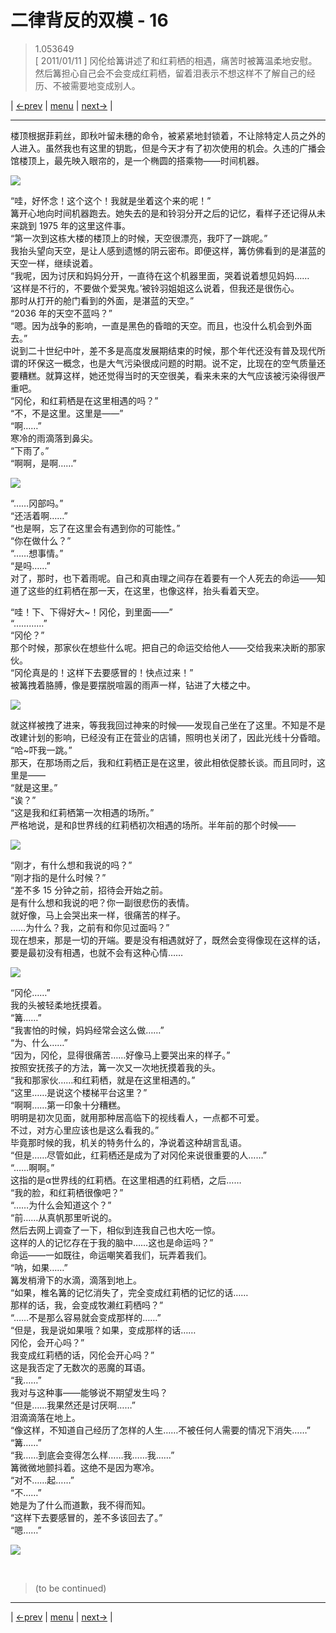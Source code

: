 # 二律背反的双模 - 16
> 1.053649  
> [ 2011/01/11 ] 冈伦给篝讲述了和红莉栖的相遇，痛苦时被篝温柔地安慰。然后篝担心自己会不会变成红莉栖，留着泪表示不想这样不了解自己的经历、不被需要地变成别人。  

| [←prev](./0108) | [menu](../) | [next→](./0110) |

---

楼顶根据菲莉丝，即秋叶留未穗的命令，被紧紧地封锁着，不让除特定人员之外的人进入。虽然我也有这里的钥匙，但是今天才有了初次使用的机会。久违的广播会馆楼顶上，最先映入眼帘的，是一个椭圆的搭乘物——时间机器。  

![](../img/0109-1.png)

“哇，好怀念！这个这个！我就是坐着这个来的呢！”  
篝开心地向时间机器跑去。她失去的是和铃羽分开之后的记忆，看样子还记得从未来跳到 1975 年的这里这件事。  
“第一次到这栋大楼的楼顶上的时候，天空很漂亮，我吓了一跳呢。”  
我抬头望向天空，是让人感到遗憾的阴云密布。即便这样，篝仿佛看到的是湛蓝的天空一样，继续说着。  
“我呢，因为讨厌和妈妈分开，一直待在这个机器里面，哭着说着想见妈妈……  
 ‘这样是不行的，不要做个爱哭鬼。’被铃羽姐姐这么说着，但我还是很伤心。  
 那时从打开的舱门看到的外面，是湛蓝的天空。”  
“2036 年的天空不蓝吗？”  
“嗯。因为战争的影响，一直是黑色的昏暗的天空。而且，也没什么机会到外面去。”  
说到二十世纪中叶，差不多是高度发展期结束的时候，那个年代还没有普及现代所谓的环保这一概念，也是大气污染很成问题的时期。说不定，比现在的空气质量还要糟糕。就算这样，她还觉得当时的天空很美，看来未来的大气应该被污染得很严重吧。  
“冈伦，和红莉栖是在这里相遇的吗？”  
“不，不是这里。这里是——”  
“啊……”  
寒冷的雨滴落到鼻尖。  
“下雨了。”  
“啊啊，是啊……”  

![](../img/0109-2.png)

“……冈部吗。”  
“还活着啊……”  
“也是啊，忘了在这里会有遇到你的可能性。”  
“你在做什么？”  
“……想事情。”  
“是吗……”  
对了，那时，也下着雨呢。自己和真由理之间存在着要有一个人死去的命运——知道了这些的红莉栖在那一天，在这里，也像这样，抬头看着天空。  

“哇！下、下得好大\~！冈伦，到里面——”  
“…………”  
“冈伦？”  
那个时候，那家伙在想些什么呢。把自己的命运交给他人——交给我来决断的那家伙。  
“冈伦真是的！这样下去要感冒的！快点过来！”  
被篝拽着胳膊，像是要摆脱喧嚣的雨声一样，钻进了大楼之中。  

![](../img/0109-3.png)

就这样被拽了进来，等我我回过神来的时候——发现自己坐在了这里。不知是不是改建计划的影响，已经没有正在营业的店铺，照明也关闭了，因此光线十分昏暗。  
“哈\~吓我一跳。”  
那天，在那场雨之后，我和红莉栖正是在这里，彼此相依促膝长谈。而且同时，这里是——  
“就是这里。”  
“诶？”  
“这是我和红莉栖第一次相遇的场所。”  
严格地说，是和β世界线的红莉栖初次相遇的场所。半年前的那个时候——  

![](../img/0109-4.png)

“刚才，有什么想和我说的吗？”  
“刚才指的是什么时候？”  
“差不多 15 分钟之前，招待会开始之前。  
 是有什么想和我说的吧？你一副很悲伤的表情。  
 就好像，马上会哭出来一样，很痛苦的样子。  
 ……为什么？我，之前有和你见过面吗？”  
现在想来，那是一切的开端。要是没有相遇就好了，既然会变得像现在这样的话，要是最初没有相遇，也就不会有这种心情……  

![](../img/0109-5.png)

“冈伦……”  
我的头被轻柔地抚摸着。  
“篝……”  
“我害怕的时候，妈妈经常会这么做……”  
“为、什么……”  
“因为，冈伦，显得很痛苦……好像马上要哭出来的样子。”  
按照安抚孩子的方法，篝一次又一次地抚摸着我的头。  
“我和那家伙……和红莉栖，就是在这里相遇的。”  
“这里……是说这个楼梯平台这里？”  
“啊啊……第一印象十分糟糕。  
 明明是初次见面，就用那种居高临下的视线看人，一点都不可爱。  
 不过，对方心里应该也是这么看我的。”  
毕竟那时候的我，机关的特务什么的，净说着这种胡言乱语。  
“但是……尽管如此，红莉栖还是成为了对冈伦来说很重要的人……”  
“……啊啊。”  
这指的是α世界线的红莉栖。在这里相遇的红莉栖，之后……  
“我的脸，和红莉栖很像吧？”  
“……为什么会知道这个？”  
“前……从真帆那里听说的。  
 然后去网上调查了一下，相似到连我自己也大吃一惊。  
 这样的人的记忆存在于我的脑中……这也是命运吗？”  
命运——一如既往，命运嘲笑着我们，玩弄着我们。  
“呐，如果……”  
篝发梢滑下的水滴，滴落到地上。  
“如果，椎名篝的记忆消失了，完全变成红莉栖的记忆的话……  
 那样的话，我，会变成牧濑红莉栖吗？”  
“……不是那么容易就会变成那样的……”  
“但是，我是说如果哦？如果，变成那样的话……  
 冈伦，会开心吗？”  
 我变成红莉栖的话，冈伦会开心吗？”  
这是我否定了无数次的恶魔的耳语。  
“我……”  
我对与这种事——能够说不期望发生吗？  
“但是……我果然还是讨厌啊……”  
泪滴滴落在地上。  
“像这样，不知道自己经历了怎样的人生……不被任何人需要的情况下消失……”  
“篝……”  
“我……到底会变得怎么样……我……我……”  
篝微微地颤抖着。这绝不是因为寒冷。  
“对不……起……”  
“不……”  
她是为了什么而道歉，我不得而知。  
“这样下去要感冒的，差不多该回去了。”  
“嗯……”  

![](../img/0109-6.png)


<br/>

> (to be continued)
---

| [←prev](./0108) | [menu](../) | [next→](./0110) |
